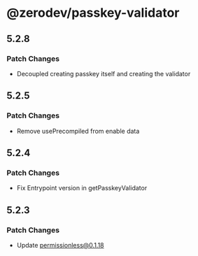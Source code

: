 # @zerodev/passkey-validator

## 5.2.8

### Patch Changes

-   Decoupled creating passkey itself and creating the validator

## 5.2.5

### Patch Changes

-   Remove usePrecompiled from enable data

## 5.2.4

### Patch Changes

-   Fix Entrypoint version in getPasskeyValidator

## 5.2.3

### Patch Changes

-   Update permissionless@0.1.18
